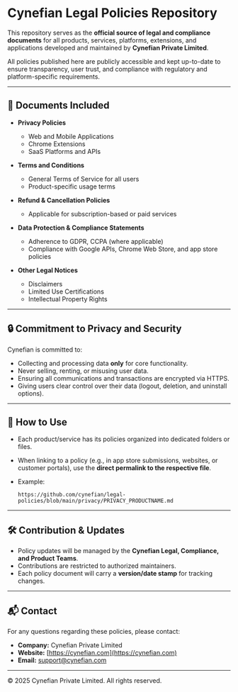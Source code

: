 # Cynefian Legal Policies Repository

This repository serves as the **official source of legal and compliance documents** for all products, services, platforms, extensions, and applications developed and maintained by **Cynefian Private Limited**.

All policies published here are publicly accessible and kept up-to-date to ensure transparency, user trust, and compliance with regulatory and platform-specific requirements.

---

## 📑 Documents Included

* **Privacy Policies**

  * Web and Mobile Applications
  * Chrome Extensions
  * SaaS Platforms and APIs

* **Terms and Conditions**

  * General Terms of Service for all users
  * Product-specific usage terms

* **Refund & Cancellation Policies**

  * Applicable for subscription-based or paid services

* **Data Protection & Compliance Statements**

  * Adherence to GDPR, CCPA (where applicable)
  * Compliance with Google APIs, Chrome Web Store, and app store policies

* **Other Legal Notices**

  * Disclaimers
  * Limited Use Certifications
  * Intellectual Property Rights

---

## 🔒 Commitment to Privacy and Security

Cynefian is committed to:

* Collecting and processing data **only** for core functionality.
* Never selling, renting, or misusing user data.
* Ensuring all communications and transactions are encrypted via HTTPS.
* Giving users clear control over their data (logout, deletion, and uninstall options).

---

## 📌 How to Use

* Each product/service has its policies organized into dedicated folders or files.
* When linking to a policy (e.g., in app store submissions, websites, or customer portals), use the **direct permalink to the respective file**.
* Example:

  ```
  https://github.com/cynefian/legal-policies/blob/main/privacy/PRIVACY_PRODUCTNAME.md  
  ```

---

## 🛠 Contribution & Updates

* Policy updates will be managed by the **Cynefian Legal, Compliance, and Product Teams**.
* Contributions are restricted to authorized maintainers.
* Each policy document will carry a **version/date stamp** for tracking changes.

---

## 📬 Contact

For any questions regarding these policies, please contact:

* **Company:** Cynefian Private Limited
* **Website:** [https://cynefian.com](https://cynefian.com)
* **Email:** [support@cynefian.com](mailto:support@cynefian.com)

---

© 2025 Cynefian Private Limited. All rights reserved.
